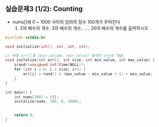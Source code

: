 ## 실습문제3 (1/2): Counting

- nums[]에 0 ~ 1000 사이의 임의의 정수 100개가 주어진다
  1) 2의 배수의 개수, 3의 배수의 개수, ... , 20의 배수의 개수를 출력하시오
   
~~~c
#include <stdio.h>

void initialize(int[], int, int, int);

// 배열 arr[]을 [min_valude, max_value] 범위의 난수로 채움
void initalize(int arr[], int size, int min_value, int max_value) {
    srand((unsigned int)time(NULL));
    for (int i = 0; i < size; i++) {
        arr[i] = rand() % (max_value - min_value + 1) + min_value;
    }
}

int main() {
    int nums[100] = {0};
    initalize(nums, 100, 0, 1000);
    

    return 0;
}
~~~